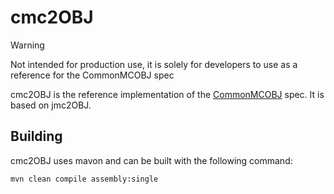 # cmc2OBJ

> [!WARNING]
> Not intended for production use, it is solely for developers to use as a reference for the CommonMCOBJ spec

cmc2OBJ is the reference implementation of the [CommonMCOBJ](https://github.com/CommonMCOBJ/CommonMCOBJ) spec. It is based on jmc2OBJ.

## Building
cmc2OBJ uses mavon and can be built with the following command:
```sh 
mvn clean compile assembly:single
```
